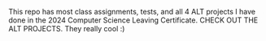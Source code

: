 This repo has most class assignments, tests, and all 4 ALT projects I have done in the 2024 Computer Science Leaving Certificate.
CHECK OUT THE ALT PROJECTS. They really cool :)
